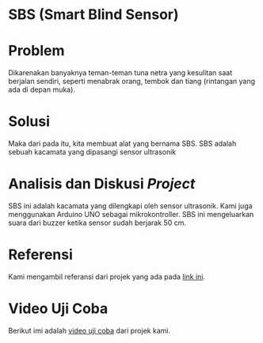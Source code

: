 # SBS (Smart Blind Sensor)
# Problem
Dikarenakan banyaknya teman-teman tuna netra yang kesulitan saat berjalan sendiri, seperti menabrak orang, tembok dan tiang (rintangan yang ada di depan muka).
# Solusi
Maka dari pada itu, kita membuat alat yang bernama SBS. SBS adalah sebuah kacamata yang dipasangi sensor ultrasonik
# Analisis dan Diskusi *Project*
SBS ini adalah kacamata yang dilengkapi oleh sensor ultrasonik. Kami juga menggunakan Arduino UNO sebagai mikrokontroller. SBS ini mengeluarkan suara dari buzzer ketika sensor sudah berjarak 50 cm.
# Referensi
Kami mengambil referansi dari projek yang ada pada [link ini](https://youtu.be/RuCtc7VAmAo).
# Video Uji Coba
Berikut imi adalah [video uji coba](https://youtu.be/RuCtc7VAmAo) dari projek kami.

